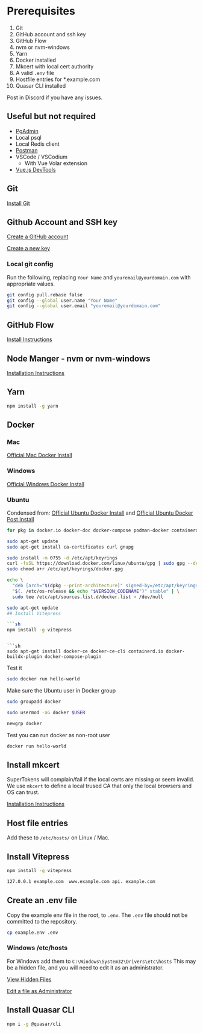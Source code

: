 # Prerequisites

1. Git
2. GitHub account and ssh key
3. GitHub Flow
4. nvm or nvm-windows
5. Yarn
4. Docker installed
5. Mkcert with local cert authority
6. A valid `.env` file
7. Hostfile entries for *.example.com
8. Quasar CLI installed

Post in Discord if you have any issues.

## Useful but not required

* [PgAdmin](https://www.pgadmin.org/download/)
* Local psql
* Local Redis client
* [Postman](https://www.postman.com/downloads/)
* VSCode / VSCodium
  * With Vue Volar extension
* [Vue.js DevTools](https://chrome.google.com/webstore/detail/vuejs-devtools/nhdogjmejiglipccpnnnanhbledajbpd)

## Git

[Install Git](https://git-scm.com/book/en/v2/Getting-Started-Installing-Git)

## Github Account and SSH key

[Create a GitHub account](https://github.com/settings/ssh/new)

[Create a new key](https://github.com/settings/ssh/new)

### Local git config

Run the following, replacing `Your Name` and `youremail@yourdomain.com` with appropriate values.

```sh
git config pull.rebase false
git config --global user.name "Your Name"
git config --global user.email "youremail@yourdomain.com"
```

## GitHub Flow

[Install Instructions](https://docs.github.com/en/get-started/quickstart/github-flow)

## Node Manger - nvm or nvm-windows

[Installation Instructions](https://www.freecodecamp.org/news/node-version-manager-nvm-install-guide/)

## Yarn

```sh
npm install -g yarn
````

## Docker

### Mac

[Official Mac Docker Install](https://docs.docker.com/desktop/install/mac-install/)

### Windows

[Official Windows Docker Install](https://docs.docker.com/desktop/install/windows-install/)

### Ubuntu 

Condensed from: 
[Official Ubuntu Docker Install](https://docs.docker.com/engine/install/ubuntu/)
and
[Official Ubuntu Docker Post Install](https://docs.docker.com/engine/install/linux-postinstall/)


```sh
for pkg in docker.io docker-doc docker-compose podman-docker containerd runc; do sudo apt-get remove $pkg; done
```

```sh
sudo apt-get update
sudo apt-get install ca-certificates curl gnupg
```

```sh
sudo install -m 0755 -d /etc/apt/keyrings
curl -fsSL https://download.docker.com/linux/ubuntu/gpg | sudo gpg --dearmor -o /etc/apt/keyrings/docker.gpg
sudo chmod a+r /etc/apt/keyrings/docker.gpg
```

```sh
echo \
  "deb [arch="$(dpkg --print-architecture)" signed-by=/etc/apt/keyrings/docker.gpg] https://download.docker.com/linux/ubuntu \
  "$(. /etc/os-release && echo "$VERSION_CODENAME")" stable" | \
  sudo tee /etc/apt/sources.list.d/docker.list > /dev/null
```

```sh
sudo apt-get update
## Install Vitepress

```sh
npm install -g vitepress
```


```

```sh
sudo apt-get install docker-ce docker-ce-cli containerd.io docker-buildx-plugin docker-compose-plugin
```

Test it

```sh
sudo docker run hello-world
```

Make sure the Ubuntu user in Docker group

```sh
sudo groupadd docker
```

```sh
sudo usermod -aG docker $USER
```

```sh
newgrp docker
```

Test you can run docker as non-root user

```sh
docker run hello-world
```

## Install mkcert

SuperTokens will complain/fail if the local certs are missing or seem invalid.
We use `mkcert` to define a local trused CA that only the local browsers and OS can trust.

[Installation Instructions](https://github.com/FiloSottile/mkcert)

## Host file entries

Add these to `/etc/hosts/` on Linux / Mac.

## Install Vitepress

```sh
npm install -g vitepress
```


```sh
127.0.0.1 example.com  www.example.com api. example.com
```

## Create an .env file

Copy the example env file in the root, to `.env`.
The `.env` file should not be committed to the repository.

```sh
cp example.env .env
```

### Windows /etc/hosts

For Windows add them to `C:\Windows\System32\Drivers\etc\hosts`
This may be a hidden file, and you will need to edit it as an administrator.

[View Hidden Files](https://answers.microsoft.com/en-us/windows/forum/all/i-dont-have-a-hosts-file/8c9f1152-25f1-4545-9e1f-acc028e9e018)

[Edit a file as Administrator](https://answers.microsoft.com/en-us/windows/forum/all/cannot-save-hosts-file-as-it-says-i-do-not-have/c3016440-8b68-4268-81d7-d9ff184a15eb)

## Install Quasar CLI

```sh
npm i -g @quasar/cli
```
